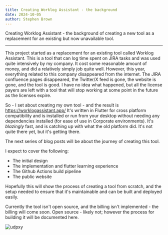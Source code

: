 ```yaml
---
title: Creating Worklog Assistant - the background
date: 2024-10-05
author: Stephen Brown
---
```


Creating Worklog Assistant - the background of creating a new tool as a replacement for an existing but now unavailable tool.

---

This project started as a replacement for an existing tool called Worklog Assistant. This is a tool that can log time spent on JIRA tasks and was used quite intensively by my company. It cost some reasonable amount of money, and did a relatively simply job quite well. However, this year, everything related to this company disappeared from the internet. The JIRA confluence pages disappeared, the Twitter/X feed is gone, the website is gone, and the tool is good. I have no idea what happened, but all the license payers are left with a tool that will stop working at some point in the future as the licenses expire.

So - I set about creating my own tool - and the result is https://worklogassistant.app/
It's written in Flutter for cross platform compatibility and is installed or run from your desktop without needing any dependencies installed (for ease of use in Corporate environments).
It's _blazingly_ fast, and is catching up with what the old platform did. It's not quite there yet, but it's getting there.

The next series of blog posts will be about the journey of creating this tool.

I expect to cover the following:

- The initial design
- The implementation and flutter learning experience
- The Github Actions build pipeline
- The public website

Hopefully this will show the process of creating a tool from scratch, and the setup needed to ensure that it's maintainable and can be built and deployed easily.

Currently the tool isn't open source, and the billing isn't implemented - the billing will come soon.
Open source - likely not; however the process for building it will be documented here.

![udpxy](/images/worklog-assistant-darkmode.png)